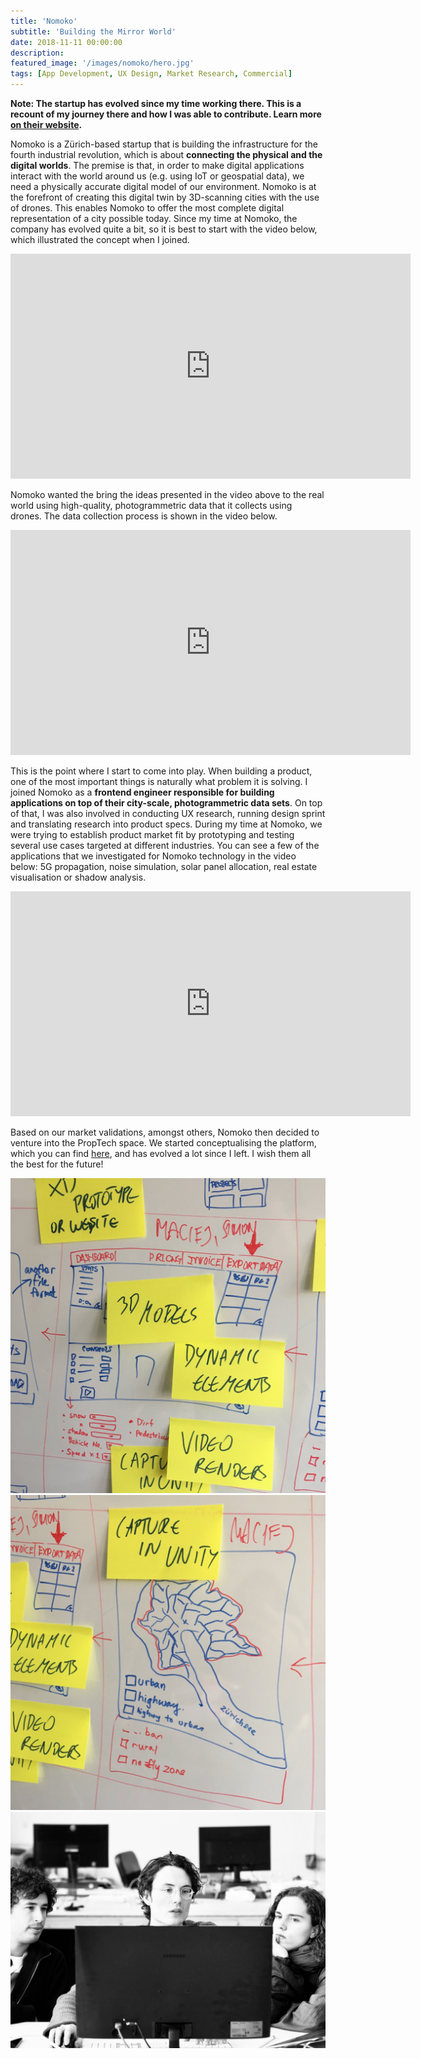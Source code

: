 ```yaml
---
title: 'Nomoko'
subtitle: 'Building the Mirror World'
date: 2018-11-11 00:00:00
description: 
featured_image: '/images/nomoko/hero.jpg'
tags: [App Development, UX Design, Market Research, Commercial]
---
```


**Note: The startup has evolved since my time working there. This is a recount of my journey there and how I was able to contribute. Learn more [on their website](https://nomoko.world).**

Nomoko is a Zürich-based startup that is building the infrastructure for the fourth industrial revolution, which is about **connecting the physical and the digital worlds**. The premise is that, in order to make digital applications interact with the world around us (e.g. using IoT or geospatial data), we need a physically accurate digital model of our environment. Nomoko is at the forefront of creating this digital twin by 3D-scanning cities with the use of drones. This enables Nomoko to offer the most complete digital representation of a city possible today. Since my time at Nomoko, the company has evolved quite a bit, so it is best to start with the video below, which illustrated the concept when I joined.

<iframe title="vimeo-player" src="https://player.vimeo.com/video/314532351" width="640" height="360" frameborder="0" allowfullscreen></iframe>

Nomoko wanted the bring the ideas presented in the video above to the real world using high-quality, photogrammetric data that it collects using drones. The data collection process is shown in the video below.

<iframe title="vimeo-player" src="https://player.vimeo.com/video/551966737" width="640" height="360" frameborder="0" allowfullscreen></iframe>

This is the point where I start to come into play. When building a product, one of the most important things is naturally what problem it is solving. I joined Nomoko as a **frontend engineer responsible for building applications on top of their city-scale, photogrammetric data sets**. On top of that, I was also involved in conducting UX research, running design sprint and translating research into product specs. During my time at Nomoko, we were trying to establish product market fit by prototyping and testing several use cases targeted at different industries. You can see a few of the applications that we investigated for Nomoko technology in the video below: 5G propagation, noise simulation, solar panel allocation, real estate visualisation or shadow analysis.

<iframe title="vimeo-player" src="https://player.vimeo.com/video/635061368" width="640" height="360" frameborder="0" allowfullscreen></iframe>

Based on our market validations, amongst others, Nomoko then decided to venture into the PropTech space. We started conceptualising the platform, which you can find [here](https://platform.nomoko.world/), and has evolved a lot since I left. I wish them all the best for the future!

<div class="gallery" data-columns="3">
	<img src="/images/nomoko/1.jpg" />
    <img src="/images/nomoko/2.jpg" />
    <img src="/images/nomoko/3.jpg" />
</div>